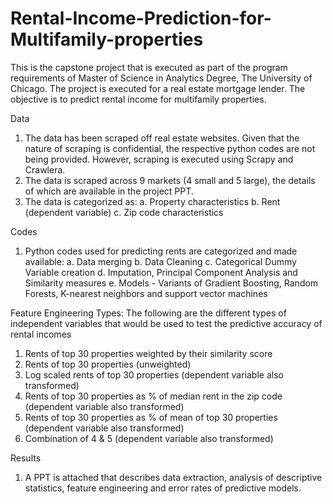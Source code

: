 # Rental-Income-Prediction-for-Multifamily-properties
This is the capstone project that is executed as part of the program requirements of Master of Science in Analytics Degree, The University of Chicago. The project is executed for a real estate mortgage lender. The objective is to predict rental income for multifamily properties.

Data
1. The data has been scraped off real estate websites. Given that the nature of scraping is confidential, the respective python codes are not being provided. However, scraping is executed using Scrapy and Crawlera.
2. The data is scraped across 9 markets (4 small and 5 large), the details of which are available in the project PPT. 
3. The data is categorized as:
   a. Property characteristics
   b. Rent (dependent variable)
   c. Zip code characteristics
   
Codes
1.  Python codes used for predicting rents are categorized and made available:
   a. Data merging
   b. Data Cleaning
   c. Categorical Dummy Variable creation
   d. Imputation, Principal Component Analysis and Similarity measures
   e. Models - Variants of Gradient Boosting, Random Forests, K-nearest neighbors and support vector machines
   
Feature Engineering Types:
The following are the different types of independent variables that would be used to test the predictive accuracy of rental incomes
   1. Rents of top 30 properties weighted by their similarity score
   2. Rents of top 30 properties (unweighted)
   3. Log scaled rents of top 30 properties (dependent variable also transformed)
   4. Rents of top 30 properties as % of median rent in the zip code (dependent variable also transformed)
   5. Rents of top 30 properties as % of mean of top 30 properties (dependent variable also transformed)
   6. Combination of 4 & 5 (dependent variable also transformed)

Results
1. A PPT is attached that describes data extraction, analysis of descriptive statistics, feature engineering and error rates of predictive models.


